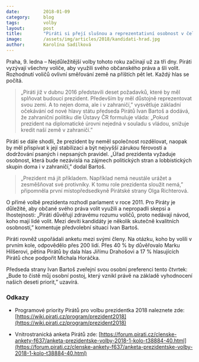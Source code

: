 ```yaml
---
date:         2018-01-09
category:     blog
tags:         volby
layout:       post
title:        "Piráti si přejí slušnou a reprezentativní osobnost v čele státu."
image:        /assets/img/articles/2018/kandidati-hrad.jpg
author:       Karolína Sadílková
---
```


Praha, 9. ledna – Nejdůležitější volby tohoto roku začínají už za tři dny. Piráti vyzývají všechny voliče, aby využili svého občanského práva a šli volit. Rozhodnutí voličů ovlivní směřování země na příštích pět let. Každý hlas se počítá.

> „Piráti již v dubnu 2016 představili deset požadavků, které by měl splňovat budoucí prezident. Především by měl důstojně reprezentovat svou zemi. A to nejen doma, ale i v zahraničí,” vysvětluje základní očekávání od nové hlavy státu předseda Pirátů Ivan Bartoš a dodává, že zahraniční politiku dle Ústavy ČR formuluje vláda: „Pokud prezident na diplomatické úrovni nejedná v souladu s vládou, snižuje kredit naší země v zahraničí.”

Piráti se dále shodli, že prezident by neměl společnost rozdělovat, naopak by měl přispívat k její stabilizaci a být nejvyšší zárukou férovosti a dodržování psaných i nepsaných pravidel. „Úřad prezidenta vyžaduje osobnost, která bude nezávislá na zájmech politických stran a lobbistických skupin doma i v zahraničí,” dodal Bartoš.

> „Prezident má jít příkladem. Například nemá neustále urážet a zesměšňovat své protivníky. K tomu role prezidenta sloužit nemá,” připomněla první místopředsedkyně Pirátské strany Olga Richterová.

O přímé volbě prezidenta rozhodl parlament v roce 2011. Pro Piráty je důležité, aby občané svého práva volit využili a nepropadli skepsi a lhostejnosti: „Piráti důvěřují zdravému rozumu voličů, proto nedávají návod, koho mají lidé volit. Mezi devíti kandidáty je několik skutečně kvalitních osobností,” komentuje předvolební situaci Ivan Bartoš.

Piráti rovněž uspořádali anketu mezi svými členy. Na otázku, koho by volili v prvním kole, odpovědělo přes 200 lidí. Přes 40 % by důvěřovalo Marku Hilšerovi, pětina Pirátů by dala hlas Jiřímu Drahošovi a 17 % hlasujících Pirátů chce podpořit Michala Horáčka. 

Předseda strany Ivan Bartoš zveřejní svou osobní preferenci tento čtvrtek: „Bude to čistě můj osobní postoj, který vznikl právě na základě vyhodnocení našich deseti priorit,” uzavírá.

### Odkazy

* Programové priority Pirátů pro volbu prezidentka 2018 naleznete zde: [https://wiki.pirati.cz/program/prezident2018](https://wiki.pirati.cz/program/prezident2018)

* Vnitrostranická anketa Pirátů zde: [https://forum.pirati.cz/clenske-ankety-f637/anketa-prezidentske-volby-2018-1-kolo-t38884-40.html](https://forum.pirati.cz/clenske-ankety-f637/anketa-prezidentske-volby-2018-1-kolo-t38884-40.html)


